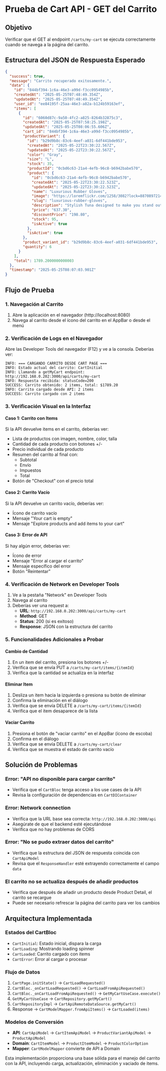 # Prueba de Cart API - GET del Carrito

## Objetivo
Verificar que el GET al endpoint `/carts/my-cart` se ejecuta correctamente cuando se navega a la página del carrito.

## Estructura del JSON de Respuesta Esperado
```json
{
  "success": true,
  "message": "Carrito recuperado exitosamente.",
  "data": {
    "id": "844bf394-1c6a-46e3-a99d-f3cc0954985b",
    "createdAt": "2025-05-25T07:48:49.354Z",
    "updatedAt": "2025-05-25T07:48:49.354Z",
    "user_id": "ee84195f-25aa-46e3-a82a-b124b59163ef",
    "items": [
      {
        "id": "6060d87c-9a50-4fc2-a825-8264b32875c3",
        "createdAt": "2025-05-25T07:58:25.198Z",
        "updatedAt": "2025-05-25T08:06:55.606Z",
        "cart_id": "844bf394-1c6a-46e3-a99d-f3cc0954985b",
        "productVariant": {
          "id": "b29d9b8c-83c6-4eef-a031-6df441bde953",
          "createdAt": "2025-05-22T23:30:22.567Z",
          "updatedAt": "2025-05-22T23:30:22.567Z",
          "color": "Gray",
          "size": "L",
          "stock": 35,
          "productId": "0cbd6c63-21a4-4efb-96c8-b6942babe570",
          "product": {
            "id": "0cbd6c63-21a4-4efb-96c8-b6942babe570",
            "createdAt": "2025-05-22T23:30:22.523Z",
            "updatedAt": "2025-05-22T23:30:22.523Z",
            "name": "Luxurious Rubber Gloves",
            "image": "https://loremflickr.com/1258/3082?lock=887089721409014",
            "slug": "luxurious-rubber-gloves",
            "description": "Stylish Tuna designed to make you stand out with lavish looks",
            "price": "637.30",
            "discountPrice": "198.80",
            "stock": 95,
            "isActive": true
          },
          "isActive": true
        },
        "product_variant_id": "b29d9b8c-83c6-4eef-a031-6df441bde953",
        "quantity": 6
      }
    ],
    "total": 1789.2000000000003
  },
  "timestamp": "2025-05-25T08:07:03.901Z"
}
```

## Flujo de Prueba

### 1. Navegación al Carrito
1. Abre la aplicación en el navegador (http://localhost:8080)
2. Navega al carrito desde el ícono del carrito en el AppBar o desde el menú

### 2. Verificación de Logs en el Navegador
Abre las Developer Tools del navegador (F12) y ve a la consola. Deberías ver:

```
INFO: === CARGANDO CARRITO DESDE CART PAGE ===
INFO: Estado actual del carrito: CartInitial
INFO: Llamando a getMyCart endpoint: http://192.168.0.202:3000/api/carts/my-cart
INFO: Respuesta recibida: statusCode=200
SUCCESS: Carrito obtenido: 2 items, total: $1789.20
INFO: Carrito cargado desde API: 2 items
SUCCESS: Carrito cargado con 2 items
```

### 3. Verificación Visual en la Interfaz

#### Caso 1: Carrito con Items
Si la API devuelve items en el carrito, deberías ver:
- Lista de productos con imagen, nombre, color, talla
- Cantidad de cada producto con botones +/-
- Precio individual de cada producto
- Resumen del carrito al final con:
  - Subtotal
  - Envío
  - Impuestos
  - Total
- Botón de "Checkout" con el precio total

#### Caso 2: Carrito Vacío
Si la API devuelve un carrito vacío, deberías ver:
- Ícono de carrito vacío
- Mensaje "Your cart is empty"
- Mensaje "Explore products and add items to your cart"

#### Caso 3: Error de API
Si hay algún error, deberías ver:
- Ícono de error
- Mensaje "Error al cargar el carrito"
- Mensaje específico del error
- Botón "Reintentar"

### 4. Verificación de Network en Developer Tools

1. Ve a la pestaña "Network" en Developer Tools
2. Navega al carrito
3. Deberías ver una request a:
   - **URL**: `http://192.168.0.202:3000/api/carts/my-cart`
   - **Method**: GET
   - **Status**: 200 (si es exitoso)
   - **Response**: JSON con la estructura del carrito

### 5. Funcionalidades Adicionales a Probar

#### Cambio de Cantidad
1. En un item del carrito, presiona los botones +/-
2. Verifica que se envía PUT a `/carts/my-cart/items/{itemId}`
3. Verifica que la cantidad se actualiza en la interfaz

#### Eliminar Item
1. Desliza un item hacia la izquierda o presiona su botón de eliminar
2. Confirma la eliminación en el diálogo
3. Verifica que se envía DELETE a `/carts/my-cart/items/{itemId}`
4. Verifica que el item desaparece de la lista

#### Vaciar Carrito
1. Presiona el botón de "vaciar carrito" en el AppBar (ícono de escoba)
2. Confirma en el diálogo
3. Verifica que se envía DELETE a `/carts/my-cart/clear`
4. Verifica que se muestra el estado de carrito vacío

## Solución de Problemas

### Error: "API no disponible para cargar carrito"
- Verifica que el `CartBloc` tenga acceso a los use cases de la API
- Revisa la configuración de dependencias en `CartDIContainer`

### Error: Network connection
- Verifica que la URL base sea correcta: `http://192.168.0.202:3000/api`
- Asegúrate de que el backend esté ejecutándose
- Verifica que no hay problemas de CORS

### Error: "No se pudo extraer datos del carrito"
- Verifica que la estructura del JSON de respuesta coincida con `CartApiModel`
- Revisa que el `ResponseHandler` esté extrayendo correctamente el campo `data`

### El carrito no se actualiza después de añadir productos
- Verifica que después de añadir un producto desde Product Detail, el carrito se recargue
- Puede ser necesario refrescar la página del carrito para ver los cambios

## Arquitectura Implementada

### Estados del CartBloc
- `CartInitial`: Estado inicial, dispara la carga
- `CartLoading`: Mostrando loading spinner
- `CartLoaded`: Carrito cargado con items
- `CartError`: Error al cargar o procesar

### Flujo de Datos
1. `CartPage.initState()` → `CartLoadRequested()`
2. `CartBloc._onCartLoadRequested()` → `CartLoadFromApiRequested()`
3. `CartBloc._onCartLoadFromApiRequested()` → `GetMyCartUseCase.execute()`
4. `GetMyCartUseCase` → `CartRepository.getMyCart()`
5. `CartRepositoryImpl` → `CartApiRemoteDataSource.getMyCart()`
6. Response → `CartModelMapper.fromApiItems()` → `CartLoaded(items)`

### Modelos de Conversión
- **API**: `CartApiModel` → `CartItemApiModel` → `ProductVariantApiModel` → `ProductApiModel`
- **Domain**: `CartItemModel` → `ProductItemModel` → `ProductColorOption`
- **Mapper**: `CartModelMapper` convierte de API a Domain

Esta implementación proporciona una base sólida para el manejo del carrito con la API, incluyendo carga, actualización, eliminación y vaciado de items. 